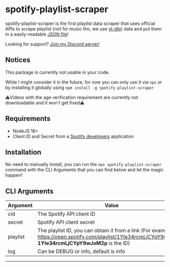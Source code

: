 # spotify-playlist-scraper

spotify-playlist-scraper is the first playlist data scraper that uses official APIs to scrape playlist (not for music tho, we use [yt-dlp](https://github.com/yt-dlp/yt-dlp/)) data and put them in a easily-readable [JSON file](https://github.com/AntogamerYT/spotify-playlist-scraper/blob/main/tracks.example.json)!

Looking for support? [Join my Discord server!](https://discord.gg/ekaCwEfUt4)

## Notices
This package is currently not usable in your code.

While I might consider it in the future, for now you can only use it via `npx` or by installing it globally using `npm install -g spotify-playlist-scraper`

⚠️Videos with the age verification requirement are currently not downloadable and it won't get fixed⚠️


## Requirements
- NodeJS 18+
- Client ID and Secret from a [Spotify developers](https://developer.spotify.com/dashboard) application

## Installation

No need to manually install, you can run the `npx spotify-playlist-scraper` command with the CLI Arguments that you can find below and let the magic happen!

## CLI Arguments

| Argument | Value                     | Required                           |
|----------|---------------------------|------------------------------------|
| cid      | The Spotify API client ID | true                               |
| secret   | Spotify API client secret | true                               |
| playlist | The playlist ID, you can obtain it from a link (For example, in https://open.spotify.com/playlist/1YIe34rcmLjCYpY9wJoM2p, **1YIe34rcmLjCYpY9wJoM2p** is the ID) | true                                |
| log      | Can be DEBUG or info, default is info| false                  |
----------------